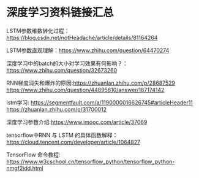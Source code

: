 # 深度学习资料链接汇总

LSTM参数维数转化过程：https://blog.csdn.net/notHeadache/article/details/81164264

LSTM参数直观理解：https://www.zhihu.com/question/64470274

深度学习中的batch的大小对学习效果有何影响？：https://www.zhihu.com/question/32673260

RNN梯度消失和爆炸的原因:https://zhuanlan.zhihu.com/p/28687529   https://www.zhihu.com/question/44895610/answer/187174142

lstm学习: https://segmentfault.com/a/1190000016626745#articleHeader11   https://zhuanlan.zhihu.com/p/31700012

深度学习参数介绍:https://www.imooc.com/article/37069

tensorflow中RNN 与 LSTM 的具体函数解释：https://cloud.tencent.com/developer/article/1064827

TensorFlow 命令教程: https://www.w3cschool.cn/tensorflow_python/tensorflow_python-nmgf2idd.html
